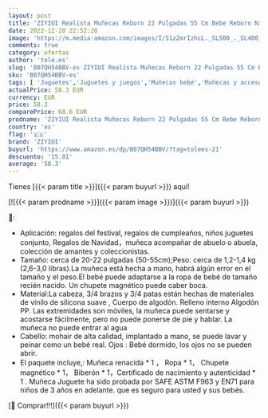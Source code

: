 ```yaml
---
layout: post
title: 'ZIYIUI Realista Muñecas Reborn 22 Pulgadas 55 Cm Bebe Reborn Niña Suave Vinilo de Silicona Recién Nacido Niño Niña Regalo Juguete Reborn Dolls'
date: 2022-12-28 22:52:20
image: 'https://m.media-amazon.com/images/I/51z2mrIzhcL._SL500_._SL400_.jpg'
comments: true
category: ofertas
author: 'tole.es'
slug: 'B07QH54BBV-es ZIYIUI Realista Muñecas Reborn 22 Pulgadas 55 Cm Bebe...'
sku: 'B07QH54BBV-es'
tags: [ 'Juguetes','Juguetes y juegos','Muñecas bebé','Muñecas y accesorios','bebe','nacido','recién','ziyiui','🇪🇸', ]
actualPrice: 58.3 EUR
currency: EUR
price: 58.3
comparePrice: 68.6 EUR
prodname: 'ZIYIUI Realista Muñecas Reborn 22 Pulgadas 55 Cm Bebe Reborn Niña Suave Vinilo de Silicona Recién Nacido Niño Niña Regalo Juguete Reborn Dolls'
country: 'es'
flag: '🇪🇸'
brand: 'ZIYIUI'
buyurl: 'https://www.amazon.es/dp/B07QH54BBV/?tag=tolees-21'
descuento: '15.01'
average: '58.3'
---
```


Tienes [{{< param title >}}]({{< param buyurl >}}) aqui!

[![{{< param prodname >}}]({{< param image >}})]({{< param buyurl >}})

🔎:

- Aplicación: regalos del festival, regalos de cumpleaños, niños juguetes conjunto, Regalos de Navidad，muñeca acompañar de abuelo o abuela, colección de amantes y coleccionistas.
- Tamaño: cerca de 20-22 pulgadas (50-55cm);Peso: cerca de 1,2-1,4 kg (2,6-3,0 libras).La muñeca está hecha a mano, habrá algún error en el tamaño y el peso.El bebé puede adaptarse a la ropa de bebé de tamaño recién nacido. Un chupete magnético puede caber boca.
- Material:La cabeza, 3/4 brazos y 3/4 patas están hechas de materiales de vinilo de silicona suave , Cuerpo de algodón. Relleno interno Algodón PP. Las extremidades son móviles, la muñeca puede sentarse y acostarse fácilmente, pero no puede ponerse de pie y hablar. La muñeca no puede entrar al agua
- Cabello: mohair de alta calidad, implantado a mano, se puede lavar y peinar como un bebé real. Ojos : Bebé dormido, los ojos no se pueden abrir.
- El paquete incluye,: Muñeca renacida * 1 ， Ropa * 1， Chupete magnético * 1， Biberón * 1，Certificado de nacimiento y autenticidad * 1 . Muñeca Juguete ha sido probada por SAFE ASTM F963 y EN71 para niños de 3 años en adelante. que es seguro para usted y sus bebés.

[🛒 Comprar!!!]({{< param buyurl >}})
